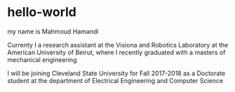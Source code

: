 # hello-world

my name is Mahmoud Hamandi

Currenty I a research assistant at the Visiona and Robotics Laboratory
at the American University of Beirut, where I recently graduated
with a masters of mechanical engineering

I will be joining Cleveland State University for Fall 2017-2018
as a Doctorate student at the department of Electrical Engineering and
Computer Science
